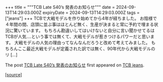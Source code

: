 +++
title = """TCB Late S40’s 発表のお知らせ"""
date = 2024-09-13T14:29:03.000Z
expiryDate = 2024-09-13T14:29:03.000Z
tags = ["jeans"]
+++
TCBで大戦モデルを作り始めてから4年が経ちました。 お陰様で４年間の間、店頭に並ぶ事はほとんど無く、生産が決まると常に予約で埋まる状況に驚いています。 もちろん勘違いしてはいけないと自分に言い聞かせてるはTCBが人気….という事では無くて、大戦モデルが惹きつけるパワーだと思います。 大戦モデルの人気の理由ってなんなんだろうと改めて考えてみました。 もちろんここ最近大戦モデルが定義された訳では無く、90年代から大戦モデルのリ \[…\]

The post [TCB Late S40’s 発表のお知らせ](http://tcbjeans.com/2024/09/13/49096) first appeared on [TCB jeans](http://tcbjeans.com).

[[source]](http://tcbjeans.com/2024/09/13/49096)
